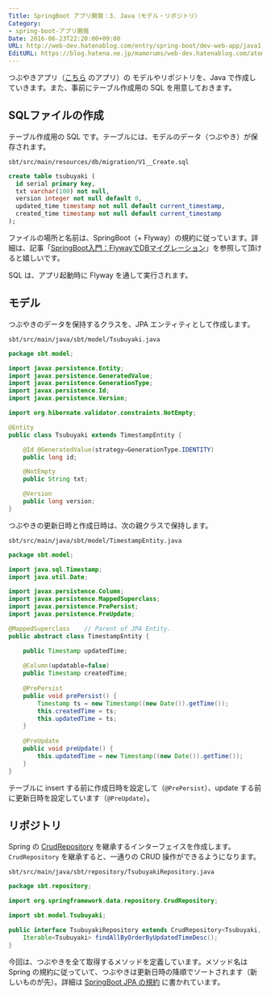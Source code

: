 ```yaml
---
Title: SpringBoot アプリ開発：3. Java（モデル・リポジトリ）
Category:
- spring-boot-アプリ開発
Date: 2016-06-23T22:20:00+09:00
URL: http://web-dev.hatenablog.com/entry/spring-boot/dev-web-app/java1
EditURL: https://blog.hatena.ne.jp/mamorums/web-dev.hatenablog.com/atom/entry/10328749687179182407
---
```


つぶやきアプリ（[こちら](/entry/spring-boot/dev-web-app/table-of-contents) のアプリ）の モデルやリポジトリを、Java で作成していきます。また、事前にテーブル作成用の SQL を用意しておきます。


## SQLファイルの作成
テーブル作成用の SQL です。テーブルには、モデルのデータ（つぶやき）が保存されます。

`sbt/src/main/resources/db/migration/V1__Create.sql`

```sql
create table tsubuyaki (
  id serial primary key,
  txt varchar(100) not null,
  version integer not null default 0,
  updated_time timestamp not null default current_timestamp,
  created_time timestamp not null default current_timestamp
);
```

ファイルの場所と名前は、SpringBoot（+ Flyway）の規約に従っています。詳細は、記事「[SpringBoot入門：FlywayでDBマイグレーション](/entry/spring-boot/intro/flyway)」を参照して頂けると嬉しいです。

SQL は、アプリ起動時に Flyway を通して実行されます。


## モデル
つぶやきのデータを保持するクラスを、JPA エンティティとして作成します。

`sbt/src/main/java/sbt/model/Tsubuyaki.java`

```java
package sbt.model;

import javax.persistence.Entity;
import javax.persistence.GeneratedValue;
import javax.persistence.GenerationType;
import javax.persistence.Id;
import javax.persistence.Version;

import org.hibernate.validator.constraints.NotEmpty;

@Entity
public class Tsubuyaki extends TimestampEntity {

	@Id @GeneratedValue(strategy=GenerationType.IDENTITY)
    public long id;

	@NotEmpty
	public String txt;

	@Version
	public long version;
}
```

つぶやきの更新日時と作成日時は、次の親クラスで保持します。

`sbt/src/main/java/sbt/model/TimestampEntity.java`

```java
package sbt.model;

import java.sql.Timestamp;
import java.util.Date;

import javax.persistence.Column;
import javax.persistence.MappedSuperclass;
import javax.persistence.PrePersist;
import javax.persistence.PreUpdate;

@MappedSuperclass    // Parent of JPA Entity.
public abstract class TimestampEntity {

	public Timestamp updatedTime;
	
	@Column(updatable=false)
	public Timestamp createdTime;
    
    @PrePersist
    public void prePersist() {
    	Timestamp ts = new Timestamp((new Date()).getTime());
    	this.createdTime = ts;
    	this.updatedTime = ts;
    }
    
    @PreUpdate
    public void preUpdate() {
    	this.updatedTime = new Timestamp((new Date()).getTime());
    }
}
```

テーブルに insert する前に作成日時を設定して（`@PrePersist`）、update する前に更新日時を設定しています（`@PreUpdate`）。


## リポジトリ
Spring の [CrudRepository](http://docs.spring.io/spring-data/commons/docs/current/api/org/springframework/data/repository/CrudRepository.html) を継承するインターフェイスを作成します。`CrudRepository` を継承すると、一通りの CRUD 操作ができるようになります。

`sbt/src/main/java/sbt/repository/TsubuyakiRepository.java`

```java
package sbt.repository;

import org.springframework.data.repository.CrudRepository;

import sbt.model.Tsubuyaki;

public interface TsubuyakiRepository extends CrudRepository<Tsubuyaki, Long> {
	Iterable<Tsubuyaki> findAllByOrderByUpdatedTimeDesc();
}
```

今回は、つぶやきを全て取得するメソッドを定義しています。メソッド名は Spring の規約に従っていて、つぶやきは更新日時の降順でソートされます（新しいものが先）。詳細は [SpringBoot JPA の規約](http://docs.spring.io/spring-data/jpa/docs/current/reference/html/) に書かれています。
